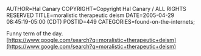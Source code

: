 AUTHOR=Hal Canary
COPYRIGHT=Copyright Hal Canary / ALL RIGHTS RESERVED
TITLE=moralistic therapeutic deism
DATE=2005-04-29 08:45:19-05:00 (CDT)
POSTID=449
CATEGORIES=found-on-the-internets;

Funny term of the day.  
[https://www.google.com/search?q=moralistic+therapeutic+deism](https://www.google.com/search?q=moralistic+therapeutic+deism)
